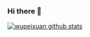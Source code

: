 ### Hi there 👋

<!--
**HIT-SCIR-chichi/HIT-SCIR-chichi** is a ✨ _special_ ✨ repository because its `README.md` (this file) appears on your GitHub profile.

Here are some ideas to get you started:

- 🔭 I’m currently working on ...
- 🌱 I’m currently learning ...
- 👯 I’m looking to collaborate on ...
- 🤔 I’m looking for help with ...
- 💬 Ask me about ...
- 📫 How to reach me: ...
- 😄 Pronouns: ...
- ⚡ Fun fact: ...
-->
[![wupeixuan github stats](https://github-readme-stats.vercel.app/api?username=wupeixuan)](//www.tianheyu.top)
